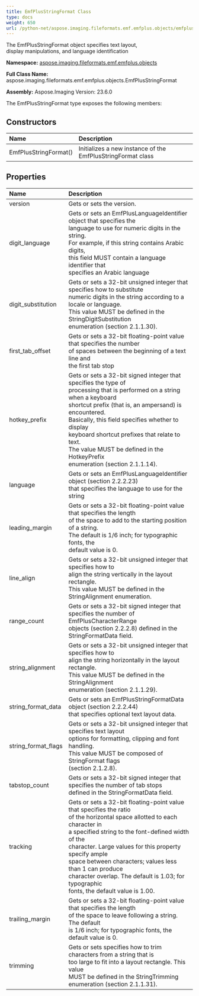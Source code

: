 ```yaml
---
title: EmfPlusStringFormat Class
type: docs
weight: 650
url: /python-net/aspose.imaging.fileformats.emf.emfplus.objects/emfplusstringformat/
---
```


The EmfPlusStringFormat object specifies text layout,<br/>            display manipulations, and language identification

**Namespace:** [aspose.imaging.fileformats.emf.emfplus.objects](/imaging/python-net/aspose.imaging.fileformats.emf.emfplus.objects/)

**Full Class Name:** aspose.imaging.fileformats.emf.emfplus.objects.EmfPlusStringFormat

**Assembly:**  Aspose.Imaging Version: 23.6.0

The EmfPlusStringFormat type exposes the following members:
## **Constructors**
|**Name**|**Description**|
| :- | :- |
|EmfPlusStringFormat()|Initializes a new instance of the EmfPlusStringFormat class|
## **Properties**
|**Name**|**Description**|
| :- | :- |
|version|Gets or sets the version.|
|digit_language|Gets or sets an EmfPlusLanguageIdentifier object that specifies the<br/>            language to use for numeric digits in the string.<br/>            For example, if this string contains Arabic digits,<br/>            this field MUST contain a language identifier that<br/>            specifies an Arabic language|
|digit_substitution|Gets or sets a 32-bit unsigned integer that specifies how to substitute<br/>            numeric digits in the string according to a locale or language.<br/>            This value MUST be defined in the StringDigitSubstitution<br/>            enumeration (section 2.1.1.30).|
|first_tab_offset|Gets or sets a 32-bit floating-point value that specifies the number<br/>            of spaces between the beginning of a text line and<br/>            the first tab stop|
|hotkey_prefix|Gets or sets a 32-bit signed integer that specifies the type of<br/>            processing that is performed on a string when a keyboard<br/>            shortcut prefix (that is, an ampersand) is encountered.<br/>            Basically, this field specifies whether to display<br/>            keyboard shortcut prefixes that relate to text.<br/>            The value MUST be defined in the HotkeyPrefix<br/>            enumeration (section 2.1.1.14).|
|language|Gets or sets an EmfPlusLanguageIdentifier object (section 2.2.2.23)<br/>            that specifies the language to use for the string|
|leading_margin|Gets or sets a 32-bit floating-point value that specifies the length<br/>            of the space to add to the starting position of a string.<br/>            The default is 1/6 inch; for typographic fonts, the<br/>            default value is 0.|
|line_align|Gets or sets a 32-bit unsigned integer that specifies how to<br/>            align the string vertically in the layout rectangle.<br/>            This value MUST be defined in the StringAlignment enumeration.|
|range_count|Gets or sets a 32-bit signed integer that specifies the number of EmfPlusCharacterRange<br/>            objects (section 2.2.2.8) defined in the StringFormatData field.|
|string_alignment|Gets or sets a 32-bit unsigned integer that specifies how to<br/>            align the string horizontally in the layout rectangle.<br/>            This value MUST be defined in the StringAlignment<br/>            enumeration (section 2.1.1.29).|
|string_format_data|Gets or sets an EmfPlusStringFormatData object (section 2.2.2.44)<br/>            that specifies optional text layout data.|
|string_format_flags|Gets or sets a 32-bit unsigned integer that specifies text layout<br/>            options for formatting, clipping and font handling.<br/>            This value MUST be composed of StringFormat flags<br/>            (section 2.1.2.8).|
|tabstop_count|Gets or sets a 32-bit signed integer that specifies the number of tab stops<br/>            defined in the StringFormatData field.|
|tracking|Gets or sets a 32-bit floating-point value that specifies the ratio<br/>            of the horizontal space allotted to each character in<br/>            a specified string to the font-defined width of the<br/>            character. Large values for this property specify ample<br/>            space between characters; values less than 1 can produce<br/>            character overlap. The default is 1.03; for typographic<br/>            fonts, the default value is 1.00.|
|trailing_margin|Gets or sets a 32-bit floating-point value that specifies the length<br/>            of the space to leave following a string. The default<br/>            is 1/6 inch; for typographic fonts, the default value is 0.|
|trimming|Gets or sets specifies how to trim characters from a string that is<br/>            too large to fit into a layout rectangle. This value<br/>            MUST be defined in the StringTrimming enumeration (section 2.1.1.31).|
